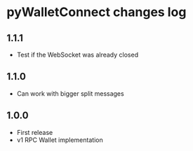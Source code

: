 
# pyWalletConnect changes log

## 1.1.1

* Test if the WebSocket was already closed

## 1.1.0

* Can work with bigger split messages

## 1.0.0

* First release
* v1 RPC Wallet implementation
